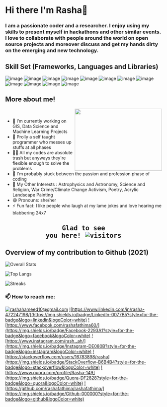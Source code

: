 # Hi there I'm Rasha👋


### I am a passionate coder and a researcher. I enjoy using my skills to present myself in hackathons and other similar events. I love to collaborate with people around the world on open source projects and moreover discuss and get my hands dirty on the emerging and new technology.


## Skill Set (Frameworks, Languages and Libraries)

![image](https://img.shields.io/badge/Python-3776AB?style=for-the-badge&logo=python&logoColor=white)
![image](https://img.shields.io/badge/HTML5-E34F26?style=for-the-badge&logo=html5&logoColor=white)
![image](https://img.shields.io/badge/CSS3-1572B6?style=for-the-badge&logo=css3&logoColor=white)
![image](https://img.shields.io/badge/JavaScript-323330?style=for-the-badge&logo=javascript&logoColor=F7DF1E)
![image](https://img.shields.io/badge/C-00599C?style=for-the-badge&logo=c&logoColor=white)
![image](https://img.shields.io/badge/C%2B%2B-00599C?style=for-the-badge&logo=c%2B%2B&logoColor=white)
![image](https://img.shields.io/badge/Java-ED8B00?style=for-the-badge&logo=java&logoColor=white)
![image](https://img.shields.io/badge/scikit_learn-F7931E?style=for-the-badge&logo=scikit-learn&logoColor=white)
![image](	https://img.shields.io/badge/Numpy-777BB4?style=for-the-badge&logo=numpy&logoColor=white)
![image](	https://img.shields.io/badge/Pandas-2C2D72?style=for-the-badge&logo=pandas&logoColor=white)
![image](https://img.shields.io/badge/Tableau-E97627?style=for-the-badge&logo=Tableau&logoColor=white)
![image](https://img.shields.io/badge/conda-342B029.svg?&style=for-the-badge&logo=anaconda&logoColor=white)

## More about me!

<img src="https://i.pinimg.com/originals/f0/f0/d9/f0f0d932d6e39c7af5aa305cbd8da735.gif" height="200" width = "280" align="right">
<br>

- 🔭 I’m currently working on GIS, Data Science and Machine Learning Projects
- 🌱 Prolly a self taught programmer who messes up stuffs at all phases
- 🤷‍♂️ All my codes are absolute trash but anyways they're flexible enough to solve the problems 
- 💬 I'm probably stuck between the passion and profession phase of coding
- 📌 My Other Interests : Astrophysics and Astronomy, Science and Religion, War Crime/Climate Change Activism, Poetry, Acrylic Landscape Painting
- 😄 Pronouns: she/her
- ⚡ Fun fact: I like people who laugh at my lame jokes and love hearing me blabbering 24x7

## <pre align = "center">Glad to see you here! ![visitors](https://visitor-badge.glitch.me/badge?page_id=${rashafathima})</pre>

## Overview of my contribution to Github (2021)

![Overall Stats](https://github-readme-stats.vercel.app/api?username=rashafathima&count_private=true&show_icons=true&&hide=stars)
<br>

![Top Langs](https://github-readme-stats.vercel.app/api/top-langs/?username=rashafathima&layout=compact)
<br>

![Streaks](https://github-readme-streak-stats.herokuapp.com/?user=rashafathima)


### 📫 How to reach me: 

<a href="mailto:rashahameed10@gmail.com">![rashahameed10@gmail.com](https://img.shields.io/badge/Gmail-D14836?style=for-the-badge&logo=gmail&logoColor=white)</a>
<a href="https://www.linkedin.com/in/rasha-472247198/">![https://www.linkedin.com/in/rasha-472247198/](https://img.shields.io/badge/LinkedIn-0077B5?style=for-the-badge&logo=linkedin&logoColor=white)</a>
<a href="https://www.facebook.com/rashafathima60/">![https://www.facebook.com/rashafathima60/](https://img.shields.io/badge/Facebook-2293A1?style=for-the-badge&logo=facebook&logoColor=white)</a>
<a href="https://www.instagram.com/rash._ah/">![https://www.instagram.com/rash._ah/](https://img.shields.io/badge/Instagram-DE080B?style=for-the-badge&logo=instagram&logoColor=white)</a>
<a href="https://stackoverflow.com/users/16783898/rasha">![https://stackoverflow.com/users/16783898/rasha](https://img.shields.io/badge/StackOverflow-B6B4B4?style=for-the-badge&logo=stackoverflow&logoColor=white)</a>
<a href="https://www.quora.com/profile/Rasha-149">![https://www.quora.com/profile/Rasha-149](https://img.shields.io/badge/Quora-DF2828?style=for-the-badge&logo=quora&logoColor=white)</a>
<a href="https://github.com/rashafathima/rashafathima/">![https://github.com/rashafathima/rashafathima/](https://img.shields.io/badge/Github-000000?style=for-the-badge&logo=github&logoColor=white)</a>

  



